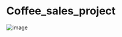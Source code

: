 # Coffee_sales_project
![image](https://github.com/user-attachments/assets/3c939117-df5b-4bf3-a3fa-d8812ae90a0a)
